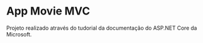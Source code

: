 # App Movie MVC

Projeto realizado através do tudorial da documentação do ASP.NET Core da Microsoft.
